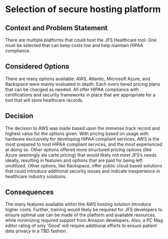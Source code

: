Selection of secure hosting platform
==================================== 

Context and Problem Statement
-----------------------------
There are multiple platforms that could host the JFS Healthcare tool. One must be selected that can keep costs low and help maintain HIPAA compliance.

Considered Options
------------------
There are many options available. AWS, Atlantic, Microsoft Azure, and Rackspace were mainly evaluated in depth. Each overs tiered pricing plans that can be changed as needed. All offer HIPAA compliance with certifications and security frameworks in place that are appropriate for a tool that will store healthcare records. 

Decision
--------
The decision to AWS was made based upon the immense track record and highest value for the options given. With pricing based on usage with hardware exclusively for developing HIPAA compliant services, AWS is the most prepared to host HIPAA compliant services, and the most experienced at doing so. Other options offered more structured pricing options (like Azure seemingly ala carte pricing) that would likely not meet JFS’s needs ideally, resulting in features and options that are paid for being left unutilized. Other options, like Rackspace, offer public cloud based solutions that could introduce additional security issues and indicate inexperience in healthcare industry solutions.

Consequences
------------
The many features available within the AWS hosting solution introduce higher costs. Further, training would likely be required for JFS developers to ensure optimal use can be made of the platform and available resources, while minimizing required support from Amazon developers. Also, a PC Mag editor rating of only ‘Good’ will require additional efforts to ensure patient data privacy in a TBD fashion.
